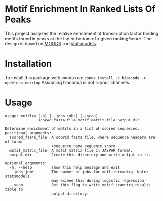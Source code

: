 # Motif Enrichment In Ranked Lists Of Peaks
This project analyzes the relative enrichment of transcription factor binding motifs found in peaks at the top or bottom of a given ranking/score. 
The design is based on [MOODS](https://github.com/jhkorhonen/MOODS/tree/master/python) and [statsmodels](https://www.statsmodels.org/stable/index.html).

# Installation
To install this package with conda run:
`conda install -c bioconda -c npdeloss meirlop`
Assuming bioconda is not in your channels.

# Usage
```
usage: meirlop [-h] [--jobs jobs] [--scan]
               scored_fasta_file motif_matrix_file output_dir

Determine enrichment of motifs in a list of scored sequences.
positional arguments:
  scored_fasta_file  A scored fasta file, where sequence headers are of form:
                     >sequence_name sequence_score
  motif_matrix_file  A motif matrix file in JASPAR format.
  output_dir         Create this directory and write output to it.

optional arguments:
  -h, --help         show this help message and exit
  --jobs jobs        The number of jobs for multithreading. Note: statsmodels
                     may exceed this during logistic regression.
  --scan             Set this flag to write motif scanning results table to
                     output directory.
```